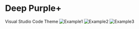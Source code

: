 # Deep Purple+
Visual Studio Code Theme
![Example1](https://user-images.githubusercontent.com/13345085/153740805-f92da8a7-82a9-493f-a5ec-eeba814fcfd4.jpeg)
![Example2](https://user-images.githubusercontent.com/13345085/153740808-313da4e3-2357-4e4b-8776-9dcfe7c5488f.jpeg)
![Example3](https://user-images.githubusercontent.com/13345085/153740811-8675709b-c6b7-4468-a352-4ecdecaaa752.jpeg)
